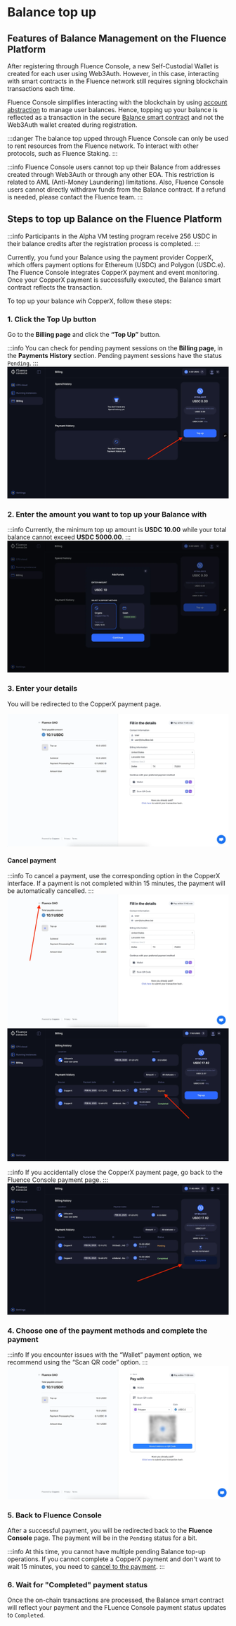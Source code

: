 # Balance top up

## Features of Balance Management on the Fluence Platform

After registering through Fluence Console, a new Self-Custodial Wallet is created for each user using Web3Auth. However, in this case, interacting with smart contracts in the Fluence network still requires signing blockchain transactions each time.

Fluence Console simplifies interacting with the blockchain by using [account abstraction](https://web3auth.io/docs/features/account-abstraction) to manage user balances. Hence, topping up your balance is reflected as a transaction in the secure [Balance smart contract](https://blockscout.mainnet.fluence.dev/address/0xF0C308C622eeBA94aeEc2E3Fd67F34619f86761B) and not the Web3Auth wallet created during registration.

:::danger
The balance top upped through Fluence Console can only be used to rent resources from the Fluence network. To interact with other protocols, such as Fluence Staking.
:::

:::info
Fluence Console users cannot top up their Balance from addresses created through Web3Auth or through any other EOA. This restriction is related to AML (Anti-Money Laundering) limitations. Also, Fluence Console users cannot directly withdraw funds from the Balance contract. If a refund is needed, please contact the Fluence team.
:::

## Steps to top up Balance on the Fluence Platform

:::info
Participants in the Alpha VM testing program receive 256 USDC in their balance credits after the registration process is completed.
:::

Currently, you fund your Balance using the payment provider CopperX, which offers payment options for Ethereum (USDC) and Polygon (USDC.e). The Fluence Console integrates CopperX payment and event monitoring. Once your CopperX payment is successfully executed, the Balance smart contract reflects the transaction.

To top up your balance wih CopperX, follow these steps:

### 1. Click the Top Up button

Go to the **Billing page** and click the **“Top Up”** button.

:::info
You can check for pending payment sessions on the **Billing page**, in the **Payments History** section. Pending payment sessions have the status `Pending`.
:::
![top up button](./assets/top_up_button.webp)

### 2. Enter the amount you want to top up your Balance with

:::info
Currently, the minimum top up amount is **USDC 10.00** while your total balance cannot exceed **USDC 5000.00**.
:::
![enter amount](./assets/amount.webp)

### 3. Enter your details

You will be redirected to the CopperX payment page.

![copperx payment page](./assets/payment_page.webp)

#### Cancel payment
:::info
To cancel a payment, use the corresponding option in the CopperX interface. If a payment is not completed within 15 minutes, the payment will be automatically cancelled.
:::
![cancel payment](./assets/cancel.webp)
![cancel result](./assets/cancel_res.webp)

:::info
If you accidentally close the CopperX payment page, go back to the Fluence Console payment page.
:::
![return to payment page](./assets/return_to_payment.webp)

### 4. Choose one of the payment methods and complete the payment

:::info
If you encounter issues with the “Wallet” payment option, we recommend using the “Scan QR code” option.
:::
![complete payment](./assets/complete_payment.webp)

### 5. Back to Fluence Console

After a successful payment, you will be redirected back to the **Fluence Console** page. The payment will be in the `Pending` status for a bit.

:::info
At this time, you cannot have multiple pending Balance top-up operations. If you cannot complete a CopperX payment and don't want to wait 15 minutes, you need to [cancel to the payment](#cancel-payment). 
:::

### 6. Wait for "Completed" payment status

Once the on-chain transactions are processed, the Balance smart contract will reflect your payment and the FLuence Console payment status updates to `Completed`.
